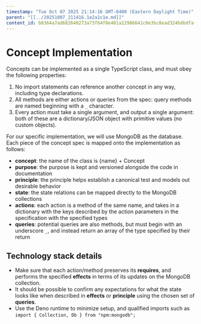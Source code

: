 ```yaml
---
timestamp: "Tue Oct 07 2025 21:14:16 GMT-0400 (Eastern Daylight Time)"
parent: "[[../20251007_211416.1e2a1c1e.md]]"
content_id: b0364a7ad682640273a73f64f8e401a22986641c0e3bc8ead324bdbdfaf4c892
---
```


# Concept Implementation

Concepts can be implemented as a single TypeScript class, and must obey the
following properties:

1. No import statements can reference another concept in any way, including type
   declarations.
2. All methods are either actions or queries from the spec: query methods are
   named beginning with a `_` character.
3. Every action must take a single argument, and output a single argument: both
   of these are a dictionary/JSON object with primitive values (no custom
   objects).

For our specific implementation, we will use MongoDB as the database. Each piece
of the concept spec is mapped onto the implementation as follows:

- **concept**: the name of the class is {name} + Concept
- **purpose**: the purpose is kept and versioned alongside the code in
  documentation
- **principle**: the principle helps establish a canonical test and models out
  desirable behavior
- **state**: the state relations can be mapped directly to the MongoDB
  collections
- **actions**: each action is a method of the same name, and takes in a
  dictionary with the keys described by the action parameters in the
  specification with the specified types
- **queries**: potential queries are also methods, but must begin with an
  underscore `_`, and instead return an array of the type specified by their
  return

## Technology stack details

- Make sure that each action/method preserves its **requires**, and performs the
  specified **effects** in terms of its updates on the MongoDB collection.
- It should be possible to confirm any expectations for what the state looks
  like when described in **effects** or **principle** using the chosen set of
  **queries**.
- Use the Deno runtime to minimize setup, and qualified imports such as
  `import { Collection, Db } from "npm:mongodb";`
